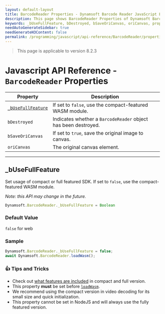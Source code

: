 ```yaml
---
layout: default-layout
title: BarcodeReader Properties - Dynamsoft Barcode Reader JavaScript Edition API
description: This page shows BarcodeReader Properties of Dynamsoft Barcode Reader JavaScript SDK.
keywords: _bUseFullFeature, bDestroyed, bSaveOriCanvas, oriCanvas, properties, BarcodeReader, api reference, javascript, js
needAutoGenerateSidebar: true
needGenerateH3Content: false
permalink: /programming/javascript/api-reference/BarcodeReader/properties.html
---
```

<!--NOTE, This page is used until version 8.2.3-->

> This page is applicable to version 8.2.3

# Javascript API Reference - `BarcodeReader` Properties

| Property             | Description |
|----------------------|-------------|
| [`_bUseFullFeature`](#_busefullfeature) | If set to `false`, use the compact-featured WASM module. |
| `bDestroyed` | Indicates whether a `BarcodeReader` object has been destroyed. | 
| `bSaveOriCanvas` | If set to `true`, save the original image to canvas. | 
| `oriCanvas` | The original canvas element. | 

---

## _bUseFullFeature

Set usage of compact or full featured SDK. If set to `false`, use the compact-featured WASM module.

*Note: this API may change in the future.*

```javascript
Dynamsoft.BarcodeReader._bUseFullFeature = Boolean
```

### Default Value

`false` for web

### Sample

```javascript
Dynamsoft.BarcodeReader._bUseFullFeature = false;
await Dynamsoft.BarcodeReader.loadWasm();
```

### :+1: Tips and Tricks

* Check out [what features are included](../../user-guide/features-requirements.md#compact-and-full-editions) in compact and full version.
* This property **must** be set before [`loadWasm`](methods/initialize-and-destroy.md#loadwasm).
* We recommend using the compact version in video decoding for its small size and quick initialization.
* This property cannot be set in NodeJS and will always use the fully featured version. 
